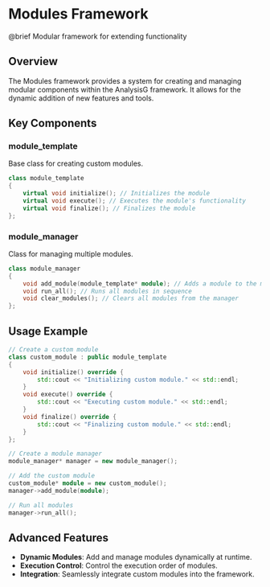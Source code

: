 # Modules Framework

@brief Modular framework for extending functionality

## Overview

The Modules framework provides a system for creating and managing modular components within the AnalysisG framework. It allows for the dynamic addition of new features and tools.

## Key Components

### module_template

Base class for creating custom modules.

```cpp
class module_template
{
    virtual void initialize(); // Initializes the module
    virtual void execute(); // Executes the module's functionality
    virtual void finalize(); // Finalizes the module
};
```

### module_manager

Class for managing multiple modules.

```cpp
class module_manager
{
    void add_module(module_template* module); // Adds a module to the manager
    void run_all(); // Runs all modules in sequence
    void clear_modules(); // Clears all modules from the manager
};
```

## Usage Example

```cpp
// Create a custom module
class custom_module : public module_template
{
    void initialize() override {
        std::cout << "Initializing custom module." << std::endl;
    }
    void execute() override {
        std::cout << "Executing custom module." << std::endl;
    }
    void finalize() override {
        std::cout << "Finalizing custom module." << std::endl;
    }
};

// Create a module manager
module_manager* manager = new module_manager();

// Add the custom module
custom_module* module = new custom_module();
manager->add_module(module);

// Run all modules
manager->run_all();
```

## Advanced Features

- **Dynamic Modules**: Add and manage modules dynamically at runtime.
- **Execution Control**: Control the execution order of modules.
- **Integration**: Seamlessly integrate custom modules into the framework.
